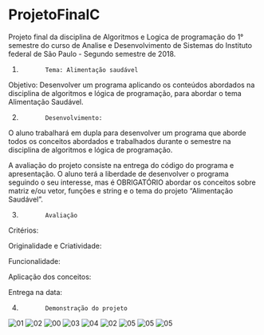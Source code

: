 # ProjetoFinalC
Projeto final da disciplina de Algoritmos e  Logica de programação do 1° semestre do curso de Analise e Desenvolvimento de Sistemas do Instituto federal de São Paulo - Segundo semestre de 2018.

1.            Tema: Alimentação saudável

 
Objetivo: Desenvolver um programa aplicando os conteúdos abordados na disciplina de algoritmos e lógica de programação, para abordar o tema Alimentação Saudável.

 

2.            Desenvolvimento:

O aluno trabalhará em dupla para desenvolver um programa que aborde todos os conceitos abordados e trabalhados durante o semestre na disciplina de algoritmos e lógica de programação.

A avaliação do projeto consiste na entrega do código do programa e apresentação. O aluno terá a liberdade de desenvolver o programa seguindo o seu interesse, mas é OBRIGATÓRIO abordar os conceitos sobre matriz e/ou vetor, funções e string e o tema do projeto “Alimentação Saudável”.



3.            Avaliação

Critérios:

Originalidade e Criatividade: 

Funcionalidade: 

Aplicação dos conceitos: 

Entrega na data: 

4.            Demonstração do projeto

![01](https://user-images.githubusercontent.com/37448340/86462907-d89d6780-bd02-11ea-8e12-30b121282cb7.png)
![02](https://user-images.githubusercontent.com/37448340/86462993-05ea1580-bd03-11ea-95aa-b96eb0576cf4.png)
![00](https://user-images.githubusercontent.com/37448340/86463322-ab04ee00-bd03-11ea-8631-c172d1d1479c.png)
![03](https://user-images.githubusercontent.com/37448340/86463063-2c0fb580-bd03-11ea-8238-d289cde911ca.png)
![04](https://user-images.githubusercontent.com/37448340/86463245-827cf400-bd03-11ea-991e-afae6f4ebab1.png)
![02](https://user-images.githubusercontent.com/37448340/86462993-05ea1580-bd03-11ea-95aa-b96eb0576cf4.png)
![05](https://user-images.githubusercontent.com/37448340/86463601-30889e00-bd04-11ea-9cdd-8205dab6cf87.png)
![05](https://user-images.githubusercontent.com/37448340/86463716-69287780-bd04-11ea-8d99-21bd5379516a.png)
![05](https://user-images.githubusercontent.com/37448340/86463768-82c9bf00-bd04-11ea-9c73-3bf118c7fe74.png)
